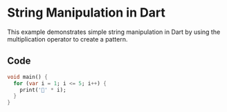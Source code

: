 # String Manipulation in Dart

This example demonstrates simple string manipulation in Dart by using the multiplication operator to create a pattern.

## Code

```dart
void main() {
  for (var i = 1; i <= 5; i++) {
    print('🎄' * i);
  }
}
